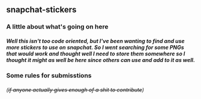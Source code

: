 ## snapchat-stickers
### A little about what's going on here
##### Well this isn't too code oriented, but I've been wanting to find and use more stickers to use on snapchat. So I went  searching for some PNGs that would work and thought well I need to store them somewhere so I thought it might as well be here since others can use and add to it as well. 

### Some rules for submisstions 
###### (~~if anyone actually gives enough of a shit to contribute~~)

